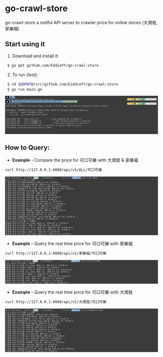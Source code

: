 # go-crawl-store
go-crawl-store a restful API server to crawler price for online stores (大潤發, 家樂福)

## Start using it

1. Download and install it:

```sh
 $ go get github.com/EddieYY/go-crawl-store
```
2. To run (test):

```sh
 $ cd $GOPATH/src/github.com/EiddieYY/go-crawl-store
 $ go run main.go

```

<img  src="https://raw.githubusercontent.com/EddieYY/go-crawl-store/master/img/go-crawl-stire_server_run.png">


## How to Query:

- **Example** - Compare the price for 可口可樂 with 大潤發 & 家樂福
```bash
curl http://127.0.0.1:8080/api/v1/ALL/可口可樂
```
<img  src="https://raw.githubusercontent.com/EddieYY/go-crawl-store/master/img/ALL_可口可樂.png">

- **Example** - Query the real time price for 可口可樂 with 家樂福
```bash
curl http://127.0.0.1:8080/api/v1/家樂福/可口可樂
```
<img  src="https://raw.githubusercontent.com/EddieYY/go-crawl-store/master/img/%E5%AE%B6%E6%A8%82%E8%A4%94_%E5%8F%AF%E5%8F%A3%E5%8F%AF%E6%A8%82.png">


- **Example** - Query the real time price for 可口可樂 with 大潤發
```bash
curl http://127.0.0.1:8080/api/v1/大潤發/可口可樂
```
<img  src="https://raw.githubusercontent.com/EddieYY/go-crawl-store/master/img/大潤發_可口可樂.png">




